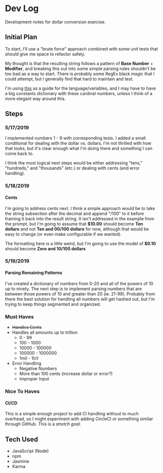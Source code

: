 # Dev Log

Development notes for dollar conversion exercise.

## Initial Plan

To start, I'll use a "brute force" approach combined with some unit tests that
should give me space to refactor safely.

My thought is that the resulting string follows a pattern of
**Base Number** + **Modifier**, and breaking this out into some simple parsing
rules shouldn't be too bad as a way to start. There is probably some RegEx black
magic that I could attempt, but I generally find that hard to maintain and test.

I'm using [this](https://en.wikipedia.org/wiki/English_numerals) as a guide for
the language/variables, and I may have to have a big constants dictionary with
these cardinal numbers, unless I think of a more elegant way around this.

## Steps

### 5/17/2019

I implemented numbers 1 - 9 with corresponding tests. I added a small
conditional for dealing with the dollar vs. dollars. I'm not thrilled with how
that looks, but it's clear enough what I'm doing there and something I can come
back to. 

I think the most logical next steps would be either addressing "tens,"
"hundreds," and "thousands" (etc.) or dealing with cents (and error handling).

### 5/18/2019

#### Cents

I'm going to address cents next. I think a simple approach would be to take the
string subsection after the decimal and append "/100" to it before framing it
back into the result string. It isn't addressed in the example from the prompt,
but I'm going to assume that **$10.00** should become **Ten dollars** and not
**Ten and 00/100 dollars** for now, although that would be easy to change (or
even make configurable if we wanted).

The formatting here is a little weird, but I'm going to use the model of
**$0.10** should become **Zero and 10/100 dollars**

### 5/19/2019

#### Parsing Remaining Patterns

I've created a dictionary of numbers from 0-20 and all of the powers of 10 up to
ninety. The next step is to implement parsing numbers that are between those
powers of 10 and greater than 20 (ie. 21-99). Probably from there the best
solution for handling all numbers will get hashed out, but I'm trying to keep
things segmented and organized.

### Must Haves

* ~~Handles Cents~~
* Handles all amounts up to trillion
  * 0 - 99
  * 100 - 1000
  * 10000 - 100000
  * 100000 - 1000000
  * 1mil - 1tril
* Error Handling
  * Negative Numbers
  * More than 100 cents (increase dollar or error?)
  * Improper Input

### Nice To Haves

#### CI/CD

This is a simple enough project to add CI handling without to much overhead,
so I might experiment with adding CircleCI or something similar through GitHub.
This is a *stretch goal*.

## Tech Used

* JavaScript (Node)
* npm
* Jasmine
* Karma